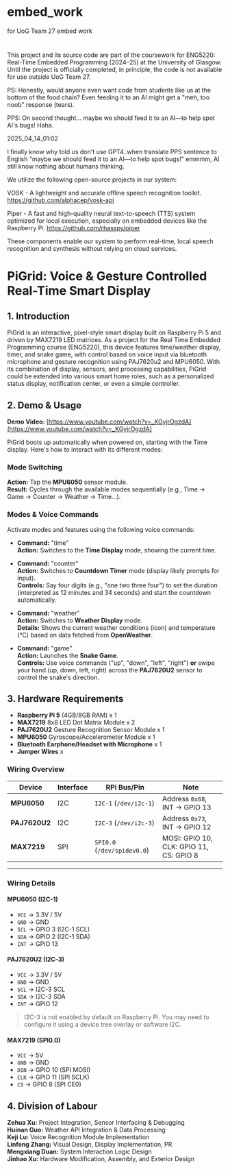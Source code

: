 # embed_work
for UoG Team 27 embed work
#
This project and its source code are part of the coursework for ENG5220: Real-Time Embedded Programming (2024–25) at the University of Glasgow.
Until the project is officially completed, in principle, the code is not available for use outside UoG Team 27.

PS: Honestly, would anyone even want code from students like us at the bottom of the food chain?
Even feeding it to an AI might get a "meh, too noob" response (tears).

PPS: On second thought... maybe we should feed it to an AI—to help spot AI's bugs! Haha.

2025_04_14_01:02

I finally know why told us don't use GPT4..when translate PPS sentence to English "maybe we should feed it to an AI—to help spot bugs!"  emmmm, AI still know nothing about humans thinking.



We utilize the following open-source projects in our system:

VOSK - A lightweight and accurate offline speech recognition toolkit.
  https://github.com/alphacep/vosk-api

Piper - A fast and high-quality neural text-to-speech (TTS) system optimized for local execution, especially on embedded devices like the Raspberry Pi.
  https://github.com/rhasspy/piper

These components enable our system to perform real-time, local speech recognition and synthesis without relying on cloud services.

# PiGrid: Voice & Gesture Controlled Real-Time Smart Display

## 1. Introduction

PiGrid is an interactive, pixel-style smart display built on Raspberry Pi 5 and driven by MAX7219 LED matrices. As a project for the Real Time Embedded Programming course (ENG5220), this device features time/weather display, timer, and snake game, with control based on voice input via bluetooth microphone and gesture recognition using PAJ7620u2 and MPU6050. With its combination of display, sensors, and processing capabilities, PiGrid could be extended into various smart home roles, such as a personalized status display, notification center, or even a simple controller.

## 2. Demo & Usage

**Demo Video:** [https://www.youtube.com/watch?v=_KGyjrOgzdA](https://www.youtube.com/watch?v=_KGyjrOgzdA)

PiGrid boots up automatically when powered on, starting with the Time display. Here's how to interact with its different modes:

### Mode Switching 

**Action:** Tap the **MPU6050** sensor module.  
**Result:** Cycles through the available modes sequentially (e.g., Time -> Game -> Counter -> Weather -> Time...).  

### Modes & Voice Commands

Activate modes and features using the following voice commands:  

*   **Command:** "time"  
**Action:** Switches to the **Time Display** mode, showing the current time.   

*   **Command:** "counter"   
**Action:** Switches to **Countdown Timer** mode (display likely prompts for input).  
**Controls:** Say four digits (e.g., "one two three four") to set the duration (interpreted as 12 minutes and 34 seconds) and start the countdown automatically.  

*   **Command:** "weather"  
**Action:** Switches to **Weather Display** mode.    
**Details:** Shows the current weather conditions (icon) and temperature (°C) based on data fetched from **OpenWeather**.  

*   **Command:** "game"  
**Action:** Launches the **Snake Game**.    
**Controls:** Use voice commands ("up", "down", "left", "right") **or** swipe your hand (up, down, left, right) across the **PAJ7620U2** sensor to control the snake's direction.  

## 3. Hardware Requirements

*   **Raspberry Pi 5** (4GB/8GB RAM) x 1
*   **MAX7219** 8x8 LED Dot Matrix Module x 2 
*   **PAJ7620U2** Gesture Recognition Sensor Module x 1
*   **MPU6050** Gyroscope/Accelerometer Module x 1
*   **Bluetooth Earphone/Headset with Microphone** x 1 
*   **Jumper Wires** x  

###  Wiring Overview

| Device        | Interface | RPi Bus/Pin                | Note                                  |
|---------------|-----------|-----------------------------|---------------------------------------|
| **MPU6050**   | I2C       | `I2C-1` (`/dev/i2c-1`)      | Address `0x68`, INT → GPIO 13         |
| **PAJ7620U2** | I2C       | `I2C-3` (`/dev/i2c-3`)      | Address `0x73`, INT → GPIO 12         |
| **MAX7219**   | SPI       | `SPI0.0` (`/dev/spidev0.0`) | MOSI: GPIO 10, CLK: GPIO 11, CS: GPIO 8 |

---

###  Wiring Details

####  MPU6050 (I2C-1)
- `VCC` → 3.3V / 5V  
- `GND` → GND  
- `SCL` → GPIO 3 (I2C-1 SCL)  
- `SDA` → GPIO 2 (I2C-1 SDA)  
- `INT` → GPIO 13  

####  PAJ7620U2 (I2C-3)
- `VCC` → 3.3V / 5V  
- `GND` → GND  
- `SCL` → I2C-3 SCL 
- `SDA` → I2C-3 SDA  
- `INT` → GPIO 12  

> I2C-3 is not enabled by default on Raspberry Pi. You may need to configure it using a device tree overlay or software I2C.

####  MAX7219 (SPI0.0)
- `VCC` → 5V  
- `GND` → GND  
- `DIN` → GPIO 10 (SPI MOSI)  
- `CLK` → GPIO 11 (SPI SCLK)  
- `CS`  → GPIO 8 (SPI CE0)


## 4. Division of Labour

**Zehua Xu:** Project Integration, Sensor Interfacing & Debugging  
**Huinan Guo:** Weather API Integration & Data Processing  
**Keji Lu:** Voice Recognition Module Implementation  
**Linfeng Zhang:** Visual Design, Display Implementation, PR  
**Mengxiang Duan:** System Interaction Logic Design  
**Jinhao Xu:** Hardware Modification, Assembly, and Exterior Design


